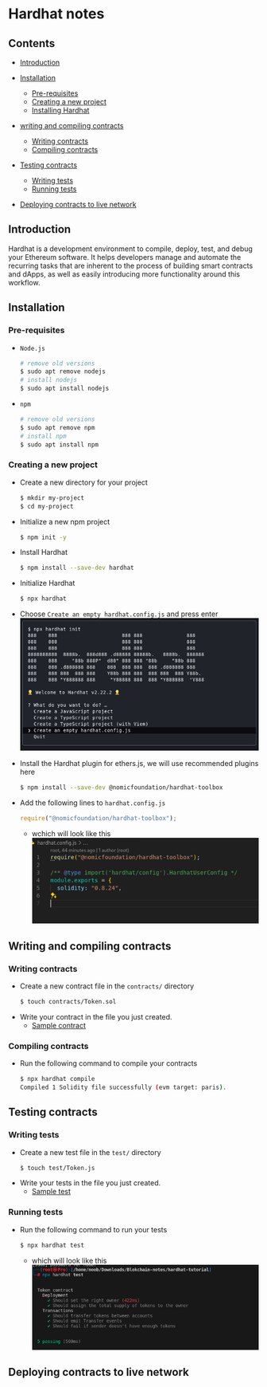 # Hardhat notes

## Contents

- [Introduction](#introduction)
- [Installation](#installation)
    - [Pre-requisites](#pre-requisites)
    - [Creating a new project](#creating-a-new-project)
    - [Installing Hardhat](#installing-hardhat)

- [writing and compiling contracts](#writing-and-compiling-contracts)
    - [Writing contracts](#writing-contracts)
    - [Compiling contracts](#compiling-contracts)

- [Testing contracts](#testing-contracts)
    - [Writing tests](#writing-tests)
    - [Running tests](#running-tests)
- [Deploying contracts to live network](#deploying-contracts)

## Introduction

Hardhat is a development environment to compile, deploy, test, and debug your Ethereum software. It helps developers manage and automate the recurring tasks that are inherent to the process of building smart contracts and dApps, as well as easily introducing more functionality around this workflow.

## Installation

### Pre-requisites

- `Node.js`
    ```bash
    # remove old versions
    $ sudo apt remove nodejs
    # install nodejs
    $ sudo apt install nodejs
    ```
- `npm`
    ```bash
    # remove old versions
    $ sudo apt remove npm
    # install npm
    $ sudo apt install npm
    ```

### Creating a new project
    
- Create a new directory for your project
    ```bash
    $ mkdir my-project
    $ cd my-project
    ```
- Initialize a new npm project
    ```bash
    $ npm init -y
    ```
- Install Hardhat
    ```bash
    $ npm install --save-dev hardhat
    ```
- Initialize Hardhat
    ```bash
    $ npx hardhat
    ```
- Choose `Create an empty hardhat.config.js` and press enter
    ![alt text](image-1.png)

- Install the Hardhat plugin for ethers.js, we will use recommended plugins here
    ```bash
    $ npm install --save-dev @nomicfoundation/hardhat-toolbox
    ```
- Add the following lines to `hardhat.config.js`
    ```javascript
    require("@nomicfoundation/hardhat-toolbox");
    ```
    - wchich will look like this
    ![alt text](image.png)

## Writing and compiling contracts


### Writing contracts

- Create a new contract file in the `contracts/` directory
    ```bash
    $ touch contracts/Token.sol
    ```
- Write your contract in the file you just created.
    - [Sample contract](contracts/Token.sol)

### Compiling contracts

- Run the following command to compile your contracts
    ```bash
    $ npx hardhat compile
    Compiled 1 Solidity file successfully (evm target: paris).
    ```
    
## Testing contracts

### Writing tests

- Create a new test file in the `test/` directory
    ```bash
    $ touch test/Token.js
    ```
- Write your tests in the file you just created.
    - [Sample test](test/Token.js)

### Running tests

- Run the following command to run your tests
    ```bash
    $ npx hardhat test
    ```
    - which will look like this
    ![alt text](image-2.png)
    
## Deploying contracts to live network
